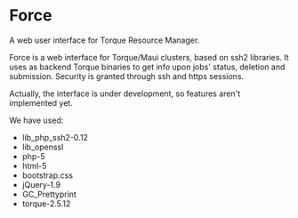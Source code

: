 Force
=====

A web user interface for Torque Resource Manager.

Force is a web interface for Torque/Maui clusters, based on ssh2 libraries. It uses as backend Torque binaries to get info upon jobs' status, deletion and submission.
Security is granted through ssh and https sessions.

Actually, the interface is under development, so features aren't implemented yet. 

We have used:

- lib_php_ssh2-0.12
- lib_openssl
- php-5
- html-5
- bootstrap.css
- jQuery-1.9
- GC_Prettyprint
- torque-2.5.12
